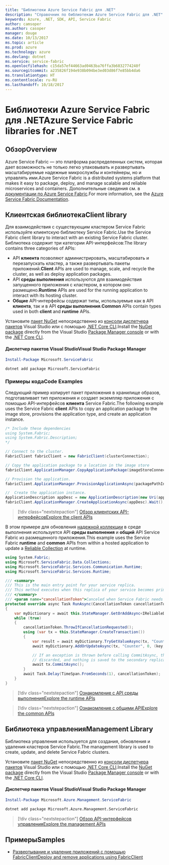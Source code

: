 ```yaml
---
title: "Библиотеки Azure Service Fabric для .NET"
description: "Справочник по библиотекам Azure Service Fabric для .NET"
keywords: Azure, .NET, SDK, API, Service Fabric
author: camsoper
ms.author: casoper
manager: douge
ms.date: 10/13/2017
ms.topic: article
ms.prod: azure
ms.technology: azure
ms.devlang: dotnet
ms.service: service-fabric
ms.openlocfilehash: c15da57ef44663ad0463ba76ffa3b6832774240f
ms.sourcegitcommit: a235826f194e938b094be3ed03d86f7e85bb4da6
ms.translationtype: HT
ms.contentlocale: ru-RU
ms.lasthandoff: 10/18/2017
---
```

# <a name="azure-service-fabric-libraries-for-net"></a><span data-ttu-id="a8f1b-104">Библиотеки Azure Service Fabric для .NET</span><span class="sxs-lookup"><span data-stu-id="a8f1b-104">Azure Service Fabric libraries for .NET</span></span>

## <a name="overview"></a><span data-ttu-id="a8f1b-105">Обзор</span><span class="sxs-lookup"><span data-stu-id="a8f1b-105">Overview</span></span>

<span data-ttu-id="a8f1b-106">Azure Service Fabric — это платформа распределенных систем, которая дает возможность не только легко упаковывать и развертывать масштабируемые надежные микрослужбы и контейнеры, но и управлять ими.</span><span class="sxs-lookup"><span data-stu-id="a8f1b-106">Azure Service Fabric is a distributed systems platform that makes it easy to package, deploy, and manage scalable and reliable microservices and containers.</span></span>  <span data-ttu-id="a8f1b-107">Дополнительные сведения см. в [документации по Azure Service Fabric](/azure/service-fabric/).</span><span class="sxs-lookup"><span data-stu-id="a8f1b-107">For more information, see the [Azure Service Fabric Documentation](/azure/service-fabric/).</span></span>

## <a name="client-library"></a><span data-ttu-id="a8f1b-108">Клиентская библиотека</span><span class="sxs-lookup"><span data-stu-id="a8f1b-108">Client library</span></span>

<span data-ttu-id="a8f1b-109">Для взаимодействия с существующим кластером Service Fabric используйте клиентскую библиотеку Service Fabric.</span><span class="sxs-lookup"><span data-stu-id="a8f1b-109">Use the Service Fabric client library to interact with an existing Service Fabric cluster.</span></span>  <span data-ttu-id="a8f1b-110">Библиотека содержит три категории API-интерфейсов:</span><span class="sxs-lookup"><span data-stu-id="a8f1b-110">The library contains three categories of APIs:</span></span>

* <span data-ttu-id="a8f1b-111">API **клиента** позволяют администрировать, масштабировать и перезапускать кластер, а также развертывать пакеты приложений.</span><span class="sxs-lookup"><span data-stu-id="a8f1b-111">**Client** APIs are used to manage, scale, and recycle the cluster, as well as deploy application packages.</span></span>
* <span data-ttu-id="a8f1b-112">API **среды выполнения** используются для взаимодействия запущенного приложения с кластером, в котором оно размещено.</span><span class="sxs-lookup"><span data-stu-id="a8f1b-112">**Runtime** APIs are used for the running application to interact with its hosting cluster.</span></span>
* <span data-ttu-id="a8f1b-113">**Общие** API-интерфейсы содержат типы, используемые как в API **клиента**, так и в API **среды выполнения**.</span><span class="sxs-lookup"><span data-stu-id="a8f1b-113">**Common** APIs contain types used in both **client** and **runtime** APIs.</span></span>

<span data-ttu-id="a8f1b-114">Установите [пакет NuGet](https://www.nuget.org/packages/Microsoft.ServiceFabric) непосредственно из [консоли диспетчера пакетов][PackageManager] Visual Studio или с помощью [.NET Core CLI][DotNetCLI].</span><span class="sxs-lookup"><span data-stu-id="a8f1b-114">Install the [NuGet package](https://www.nuget.org/packages/Microsoft.ServiceFabric) directly from the Visual Studio [Package Manager console][PackageManager] or with the [.NET Core CLI][DotNetCLI].</span></span>

#### <a name="visual-studio-package-manager"></a><span data-ttu-id="a8f1b-115">Диспетчер пакетов Visual Studio</span><span class="sxs-lookup"><span data-stu-id="a8f1b-115">Visual Studio Package Manager</span></span>

```powershell
Install-Package Microsoft.ServiceFabric
```

```bash
dotnet add package Microsoft.ServiceFabric
```

### <a name="code-examples"></a><span data-ttu-id="a8f1b-116">Примеры кода</span><span class="sxs-lookup"><span data-stu-id="a8f1b-116">Code Examples</span></span>

<span data-ttu-id="a8f1b-117">Следующий пример копирует пакет приложения в хранилище образов, подготавливает тип приложения и создает экземпляр приложения с помощью API-интерфейсов **клиента** Service Fabric.</span><span class="sxs-lookup"><span data-stu-id="a8f1b-117">The following example uses the Service Fabric **client** APIs to copy an application package to the image store, provisions the application type, and create an application instance.</span></span>

```csharp
/* Include these dependencies
using System.Fabric;
using System.Fabric.Description;
*/

// Connect to the cluster.
FabricClient fabricClient = new FabricClient(clusterConnection);

// Copy the application package to a location in the image store
fabricClient.ApplicationManager.CopyApplicationPackage(imageStoreConnectionString, packagePath, packagePathInImageStore);

// Provision the application.
fabricClient.ApplicationManager.ProvisionApplicationAsync(packagePathInImageStore).Wait();

//  Create the application instance.
ApplicationDescription appDesc = new ApplicationDescription(new Uri(appName), appType, appVersion);
fabricClient.ApplicationManager.CreateApplicationAsync(appDesc).Wait();
```

> [!div class="nextstepaction"]
> [<span data-ttu-id="a8f1b-118">Обзор клиентских API-интерфейсов</span><span class="sxs-lookup"><span data-stu-id="a8f1b-118">Explore the client APIs</span></span>](/dotnet/api/overview/azure/servicefabric/client)

<span data-ttu-id="a8f1b-119">В этом примере для обновления [надежной коллекции](/azure/service-fabric/service-fabric-reliable-services-reliable-collections) в среде выполнения используется API **среды выполнения** и **общий** API Service Fabric из размещенного приложения.</span><span class="sxs-lookup"><span data-stu-id="a8f1b-119">This example uses the Service Fabric **runtime** and **common** APIs from within a hosted application to update a [Reliable Collection](/azure/service-fabric/service-fabric-reliable-services-reliable-collections) at runtime.</span></span>

```csharp
using System.Fabric;
using Microsoft.ServiceFabric.Data.Collections;
using Microsoft.ServiceFabric.Services.Communication.Runtime;
using Microsoft.ServiceFabric.Services.Runtime;

/// <summary>
/// This is the main entry point for your service replica.
/// This method executes when this replica of your service becomes primary and has write status.
/// </summary>
/// <param name="cancellationToken">Canceled when Service Fabric needs to shut down this service replica.</param>
protected override async Task RunAsync(CancellationToken cancellationToken)
{
    var myDictionary = await this.StateManager.GetOrAddAsync<IReliableDictionary<string, long>>("myDictionary");
    while (true)
    {
        cancellationToken.ThrowIfCancellationRequested();
        using (var tx = this.StateManager.CreateTransaction())
        {
            var result = await myDictionary.TryGetValueAsync(tx, "Counter");
            await myDictionary.AddOrUpdateAsync(tx, "Counter", 0, (key, value) => ++value);

            // If an exception is thrown before calling CommitAsync, the transaction aborts, all changes are
            // discarded, and nothing is saved to the secondary replicas.
            await tx.CommitAsync();
        }
        await Task.Delay(TimeSpan.FromSeconds(1), cancellationToken);
    }
}
```

> [!div class="nextstepaction"]
> [<span data-ttu-id="a8f1b-120">Ознакомление с API среды выполнения</span><span class="sxs-lookup"><span data-stu-id="a8f1b-120">Explore the runtime APIs</span></span>](/dotnet/api/overview/azure/servicefabric/runtime)

> [!div class="nextstepaction"]
> [<span data-ttu-id="a8f1b-121">Ознакомление с общими API</span><span class="sxs-lookup"><span data-stu-id="a8f1b-121">Explore the common APIs</span></span>](/dotnet/api/overview/azure/servicefabric/common)

## <a name="management-library"></a><span data-ttu-id="a8f1b-122">Библиотека управления</span><span class="sxs-lookup"><span data-stu-id="a8f1b-122">Management Library</span></span>

<span data-ttu-id="a8f1b-123">Библиотека управления используется для создания, обновления и удаления кластеров Service Fabric.</span><span class="sxs-lookup"><span data-stu-id="a8f1b-123">The management library is used to create, update, and delete Service Fabric clusters.</span></span>

<span data-ttu-id="a8f1b-124">Установите [пакет NuGet](https://www.nuget.org/packages/Microsoft.Azure.Management.ServiceFabric) непосредственно из [консоли диспетчера пакетов][PackageManager] Visual Studio или с помощью [.NET Core CLI][DotNetCLI].</span><span class="sxs-lookup"><span data-stu-id="a8f1b-124">Install the [NuGet package](https://www.nuget.org/packages/Microsoft.Azure.Management.ServiceFabric) directly from the Visual Studio [Package Manager console][PackageManager] or with the [.NET Core CLI][DotNetCLI].</span></span>

#### <a name="visual-studio-package-manager"></a><span data-ttu-id="a8f1b-125">Диспетчер пакетов Visual Studio</span><span class="sxs-lookup"><span data-stu-id="a8f1b-125">Visual Studio Package Manager</span></span>

```powershell
Install-Package Microsoft.Azure.Management.ServiceFabric
```

```bash
dotnet add package Microsoft.Azure.Management.ServiceFabric
```

> [!div class="nextstepaction"]
> [<span data-ttu-id="a8f1b-126">Обзор API-интерфейсов управления</span><span class="sxs-lookup"><span data-stu-id="a8f1b-126">Explore the management APIs</span></span>](/dotnet/api/overview/azure/servicefabric/management)

## <a name="samples"></a><span data-ttu-id="a8f1b-127">Примеры</span><span class="sxs-lookup"><span data-stu-id="a8f1b-127">Samples</span></span>

* [<span data-ttu-id="a8f1b-128">Развертывание и удаление приложений с помощью FabricClient</span><span class="sxs-lookup"><span data-stu-id="a8f1b-128">Deploy and remove applications using FabricClient</span></span>](https://docs.microsoft.com/en-us/azure/service-fabric/service-fabric-deploy-remove-applications-fabricclient)

[PackageManager]: https://docs.microsoft.com/nuget/tools/package-manager-console
[DotNetCLI]: https://docs.microsoft.com/en-us/dotnet/core/tools/dotnet-add-package
